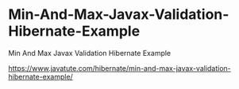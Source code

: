 # Min-And-Max-Javax-Validation-Hibernate-Example
Min And Max Javax Validation Hibernate Example

https://www.javatute.com/hibernate/min-and-max-javax-validation-hibernate-example/
